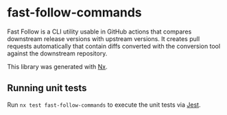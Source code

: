 # fast-follow-commands

Fast Follow is a CLI utility usable in GitHub actions that compares downstream release versions with upstream versions. It creates pull requests automatically that contain diffs converted with the conversion tool against the downstream repository.

This library was generated with [Nx](https://nx.dev).

## Running unit tests

Run `nx test fast-follow-commands` to execute the unit tests via [Jest](https://jestjs.io).
